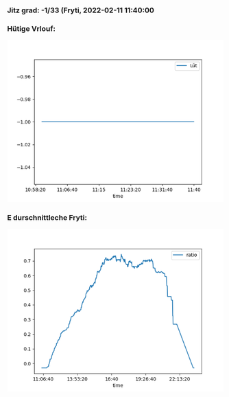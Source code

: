### Jitz grad: -1/33 (Fryti, 2022-02-11 11:40:00

### Hütige Vrlouf:
![Graph](Today.png)

### E durschnittleche Fryti:
![Graph](Fryti.png)